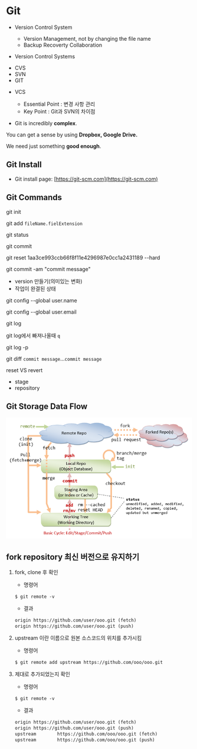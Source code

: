 # Git

* Version Control System
	- Version Management, not by changing the file name
	- Backup Recoverty Collaboration

* Version Control Systems
 - CVS
 - SVN
 - GIT

* VCS
	- Essential Point : 변경 사항 관리
	- Key Point : Git과 SVN의 차이점

* Git is incredibly __complex__.

You can get a sense by using __Dropbox, Google Drive.__

We need just something __good enough__.

## Git Install

* Git install page: [https://git-scm.com](https://git-scm.com)

## Git Commands

git init

git add `fileName.fielExtension`

git status

git commit

git reset 1aa3ce993ccb66f8f11e4296987e0cc1a2431189 --hard

git commit -am "commit message"

- version 만들기(의미있는 변화)
- 작업이 완결된 상태

git config --global user.name

git config --global user.email

git log

git log에서 빠져나올때 `q`

git log -p

git diff `commit message`...`commit message`

reset VS revert



* stage
* repository

## Git Storage Data Flow

![Git Storage Data Flow](images/Git_StorageDataFlow.png)


## fork repository 최신 버전으로 유지하기

1. fork, clone 후 확인
	* 명령어

	```
	$ git remote -v
	```

	* 결과

	```
	origin https://github.com/user/ooo.git (fetch)
	origin https://github.com/user/ooo.git (push)
	```

2. upstream 이란 이름으로 원본 소스코드의 위치를 추가시킴

	* 명령어

	```
	$ git remote add upstream https://github.com/ooo/ooo.git
	```

3. 제대로 추가되었는지 확인

	* 명령어

	```
	$ git remote -v
	```

	* 결과
	
	```
	origin https://github.com/user/ooo.git (fetch)
	origin https://github.com/user/ooo.git (push)
	upstream		https://github.com/ooo/ooo.git (fetch)
	upstream		https://github.com/ooo/ooo.git (push)
	```
